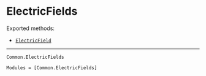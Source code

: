 # ElectricFields

Exported methods:
  * [`ElectricField`](@ref)

---

```@docs
Common.ElectricFields
```

```@autodocs
Modules = [Common.ElectricFields]
```
